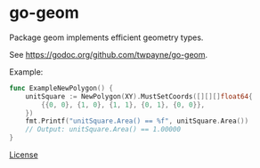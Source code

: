 # go-geom

Package geom implements efficient geometry types.

See https://godoc.org/github.com/twpayne/go-geom.

Example:

```go
func ExampleNewPolygon() {
	unitSquare := NewPolygon(XY).MustSetCoords([][][]float64{
		{{0, 0}, {1, 0}, {1, 1}, {0, 1}, {0, 0}},
	})
	fmt.Printf("unitSquare.Area() == %f", unitSquare.Area())
	// Output: unitSquare.Area() == 1.00000
}
```

[License](LICENSE)
